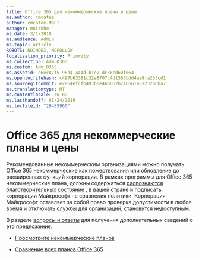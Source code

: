 ```yaml
---
title: Office 365 для некоммерческие планы и цены
ms.author: cmcatee
author: cmcatee-MSFT
manager: mnirkhe
ms.date: 3/1/2018
ms.audience: Admin
ms.topic: article
ROBOTS: NOINDEX, NOFOLLOW
localization_priority: Priority
ms.collection: Adm_O365
ms.custom: Adm_O365
ms.assetid: e6ec87f5-98d4-444d-b1e7-dc36cd60f064
ms.openlocfilehash: c497b63381c32e8707c4d1565bdd4ae8fa253cd1
ms.sourcegitcommit: e2864efcfb493b6e46b662b746661a61232bdba7
ms.translationtype: MT
ms.contentlocale: ru-RU
ms.lasthandoff: 01/24/2019
ms.locfileid: "29485960"
---
```

# <a name="office-365-for-nonprofit-plans-and-pricing"></a>Office 365 для некоммерческие планы и цены

Рекомендованные некоммерческим организациями можно получать Office 365 некоммерческие как пожертвования или обновление до расширенных функций корпорации. В рамках программы для Office 365 некоммерческие плана, должны содержаться [распознаются благотворительных состояние](https://go.microsoft.com/fwlink/p/?LinkID=330253) , в вашей стране и подписать корпорации Майкрософт не сравнения политики. Корпорация Майкрософт оставляет за собой право проверка допустимости в любое время и отключать службы для организаций, становится недоступным. 
  
В разделе [вопросы и ответы](https://products.office.com/en-us/nonprofit/office-365-nonprofit) для получения дополнительных сведений о это предложение. 
  
- [Просмотрите некоммерческие планов](https://products.office.com/en-us/nonprofit/office-365-nonprofit-plans-and-pricing?tab=1)
    
- [Сравнение всех планов Office 365](https://products.office.com/en-us/business/compare-more-office-365-for-business-plans)
    

